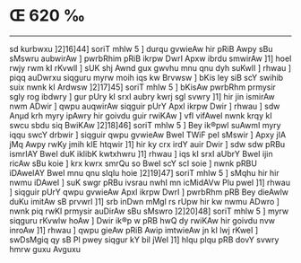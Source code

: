 # Œ 620 ‰
---
sd kurbwxu ]2]16]44] soriT mhlw 5 ] durqu gvwieAw hir pRiB Awpy
sBu sMswru aubwirAw ] pwrbRhim pRiB ikrpw DwrI Apxw ibrdu smwirAw
]1] hoeI rwjy rwm kI rKvwlI ] sUK shj Awnd gux gwvhu mnu qnu dyh
suKwlI ] rhwau ] piqq auDwrxu siqguru myrw moih iqs kw Brvwsw ] bKis
ley siB scY swihib suix nwnk kI Ardwsw ]2]17]45] soriT mhlw 5
] bKisAw pwrbRhm prmysir sgly rog ibdwry ] gur pUry kI srxI aubry
kwrj sgl svwry ]1] hir jin ismirAw nwm ADwir ] qwpu auqwirAw
siqguir pUrY ApxI ikrpw Dwir ] rhwau ] sdw Anµd krh myry ipAwry hir
goivdu guir rwiKAw ] vfI vifAweI nwnk krqy kI swcu sbdu siq BwiKAw
]2]18]46] soriT mhlw 5 ] Bey ik®pwl suAwmI myry iqqu swcY drbwir ]
siqguir qwpu gvwieAw BweI TWiF peI sMswir ] Apxy jIA jMq Awpy rwKy
jmih kIE htqwir ]1] hir ky crx irdY auir Dwir ] sdw sdw pRBu
ismrIAY BweI duK iklibK kwtxhwru ]1] rhwau ] iqs kI srxI aUbrY
BweI ijin ricAw sBu koie ] krx kwrx smrQu so BweI scY scI soie ]
nwnk pRBU iDAweIAY BweI mnu qnu sIqlu hoie ]2]19]47] soriT mhlw 5
] sMqhu hir hir nwmu iDAweI ] suK swgr pRBu ivsrau nwhI mn icMidAVw
Plu pweI ]1] rhwau ] siqguir pUrY qwpu gvwieAw ApxI ikrpw DwrI ]
pwrbRhm pRB Bey dieAwlw duKu imitAw sB prvwrI ]1] srb inDwn mMgl
rs rUpw hir kw nwmu ADwro ] nwnk piq rwKI prmysir auDirAw sBu sMswro
]2]20]48] soriT mhlw 5 ] myrw siqguru rKvwlw hoAw ] Dwir ik®p w
pRB hwQ dy rwiKAw hir goivdu nvw inroAw ]1] rhwau ] qwpu gieAw pRiB
Awip imtwieAw jn kI lwj rKweI ] swDsMgiq qy sB Pl pwey siqgur kY
bil jWeI ]1] hlqu plqu pRB dovY svwry hmrw guxu Avguxu
####
